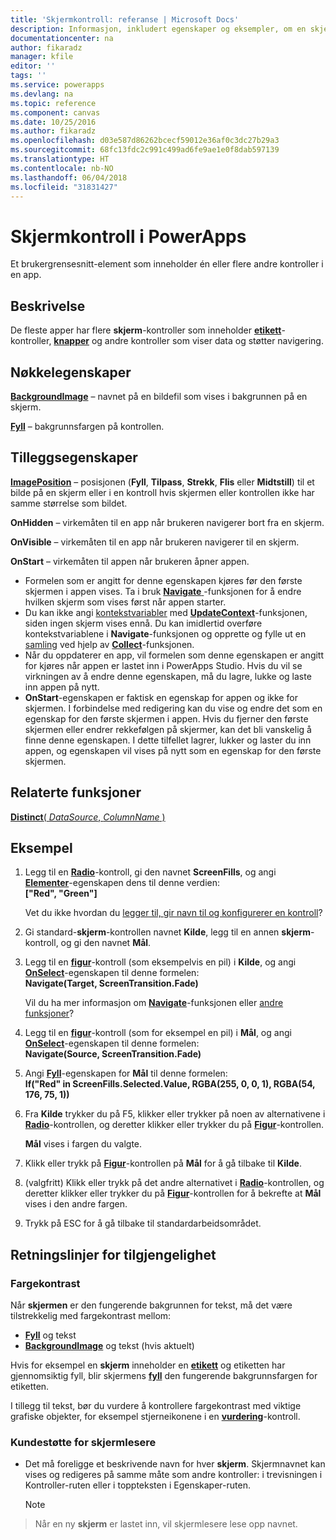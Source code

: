 ```yaml
---
title: 'Skjermkontroll: referanse | Microsoft Docs'
description: Informasjon, inkludert egenskaper og eksempler, om en skjermkontroll
documentationcenter: na
author: fikaradz
manager: kfile
editor: ''
tags: ''
ms.service: powerapps
ms.devlang: na
ms.topic: reference
ms.component: canvas
ms.date: 10/25/2016
ms.author: fikaradz
ms.openlocfilehash: d03e587d86262bcecf59012e36af0c3dc27b29a3
ms.sourcegitcommit: 68fc13fdc2c991c499ad6fe9ae1e0f8dab597139
ms.translationtype: HT
ms.contentlocale: nb-NO
ms.lasthandoff: 06/04/2018
ms.locfileid: "31831427"
---
```

# <a name="screen-control-in-powerapps"></a>Skjermkontroll i PowerApps
Et brukergrensesnitt-element som inneholder én eller flere andre kontroller i en app.

## <a name="description"></a>Beskrivelse
De fleste apper har flere **skjerm**-kontroller som inneholder **[etikett](control-text-box.md)**-kontroller, **[knapper](control-button.md)** og andre kontroller som viser data og støtter navigering.

## <a name="key-properties"></a>Nøkkelegenskaper
**[BackgroundImage](properties-visual.md)** – navnet på en bildefil som vises i bakgrunnen på en skjerm.

**[Fyll](properties-color-border.md)** – bakgrunnsfargen på kontrollen.

## <a name="additional-properties"></a>Tilleggsegenskaper
**[ImagePosition](properties-visual.md)** – posisjonen (**Fyll**, **Tilpass**, **Strekk**, **Flis** eller **Midtstill**) til et bilde på en skjerm eller i en kontroll hvis skjermen eller kontrollen ikke har samme størrelse som bildet.

**OnHidden** – virkemåten til en app når brukeren navigerer bort fra en skjerm.

**OnVisible** – virkemåten til en app når brukeren navigerer til en skjerm.

**OnStart** – virkemåten til appen når brukeren åpner appen.

* Formelen som er angitt for denne egenskapen kjøres før den første skjermen i appen vises. Ta i bruk [**Navigate** ](../functions/function-navigate.md)-funksjonen for å endre hvilken skjerm som vises først når appen starter.
* Du kan ikke angi [kontekstvariabler](../working-with-variables.md) med [**UpdateContext**](../functions/function-updatecontext.md)-funksjonen, siden ingen skjerm vises ennå. Du kan imidlertid overføre kontekstvariablene i **Navigate**-funksjonen og opprette og fylle ut en [samling](../working-with-variables.md) ved hjelp av [**Collect**](../functions/function-clear-collect-clearcollect.md)-funksjonen.
* Når du oppdaterer en app, vil formelen som denne egenskapen er angitt for kjøres når appen er lastet inn i PowerApps Studio. Hvis du vil se virkningen av å endre denne egenskapen, må du lagre, lukke og laste inn appen på nytt.
* **OnStart**-egenskapen er faktisk en egenskap for appen og ikke for skjermen. I forbindelse med redigering kan du vise og endre det som en egenskap for den første skjermen i appen. Hvis du fjerner den første skjermen eller endrer rekkefølgen på skjermer, kan det bli vanskelig å finne denne egenskapen. I dette tilfellet lagrer, lukker og laster du inn appen, og egenskapen vil vises på nytt som en egenskap for den første skjermen.

## <a name="related-functions"></a>Relaterte funksjoner
[**Distinct**( *DataSource*, *ColumnName* )](../functions/function-distinct.md)

## <a name="example"></a>Eksempel
1. Legg til en **[Radio](control-radio.md)**-kontroll, gi den navnet **ScreenFills**, og angi **[Elementer](properties-core.md)**-egenskapen dens til denne verdien:<br>
   **["Red", "Green"]**
   
    Vet du ikke hvordan du [legger til, gir navn til og konfigurerer en kontroll](../add-configure-controls.md)?
2. Gi standard-**skjerm**-kontrollen navnet **Kilde**, legg til en annen **skjerm**-kontroll, og gi den navnet **Mål**.
3. Legg til en **[figur](control-shapes-icons.md)**-kontroll (som eksempelvis en pil) i **Kilde**, og angi **[OnSelect](properties-core.md)**-egenskapen til denne formelen:<br>
   **Navigate(Target, ScreenTransition.Fade)**
   
    Vil du ha mer informasjon om **[Navigate](../functions/function-navigate.md)**-funksjonen eller [andre funksjoner](../formula-reference.md)?
4. Legg til en **[figur](control-shapes-icons.md)**-kontroll (som for eksempel en pil) i **Mål**, og angi **[OnSelect](properties-core.md)**-egenskapen til denne formelen:<br>
   **Navigate(Source, ScreenTransition.Fade)**
5. Angi **[Fyll](properties-color-border.md)**-egenskapen for **Mål** til denne formelen:<br>
   **If("Red" in ScreenFills.Selected.Value, RGBA(255, 0, 0, 1), RGBA(54, 176, 75, 1))**
6. Fra **Kilde** trykker du på F5, klikker eller trykker på noen av alternativene i **[Radio](control-radio.md)**-kontrollen, og deretter klikker eller trykker du på **[Figur](control-shapes-icons.md)**-kontrollen.
   
    **Mål** vises i fargen du valgte.
7. Klikk eller trykk på **[Figur](control-shapes-icons.md)**-kontrollen på **Mål** for å gå tilbake til **Kilde**.
8. (valgfritt) Klikk eller trykk på det andre alternativet i **[Radio](control-radio.md)**-kontrollen, og deretter klikker eller trykker du på **[Figur](control-shapes-icons.md)**-kontrollen for å bekrefte at **Mål** vises i den andre fargen.
9. Trykk på ESC for å gå tilbake til standardarbeidsområdet.


## <a name="accessibility-guidelines"></a>Retningslinjer for tilgjengelighet
### <a name="color-contrast"></a>Fargekontrast
Når **skjermen** er den fungerende bakgrunnen for tekst, må det være tilstrekkelig med fargekontrast mellom:
* **[Fyll](properties-color-border.md)** og tekst
* **[BackgroundImage](properties-visual.md)** og tekst (hvis aktuelt)

Hvis for eksempel en **skjerm** inneholder en **[etikett](control-text-box.md)**  og etiketten har gjennomsiktig fyll, blir skjermens **[fyll](properties-color-border.md)** den fungerende bakgrunnsfargen for etiketten.

I tillegg til tekst, bør du vurdere å kontrollere fargekontrast med viktige grafiske objekter, for eksempel stjerneikonene i en **[vurdering](control-rating.md)**-kontroll.

### <a name="screen-reader-support"></a>Kundestøtte for skjermlesere
* Det må foreligge et beskrivende navn for hver **skjerm**. Skjermnavnet kan vises og redigeres på samme måte som andre kontroller: i trevisningen i Kontroller-ruten eller i toppteksten i Egenskaper-ruten.

    > [!NOTE]
> Når en ny **skjerm** er lastet inn, vil skjermlesere lese opp navnet. 
